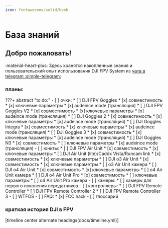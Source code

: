 ```yaml
---
icon: fontawesome/solid/book
---
```


# База знаний

## Добро пожаловать!

:material-heart-plus: Здесь хранятся накопленные знания и пользовательский опыт использования DJI FPV System из <a href="https://t.me/djifpvru" target="_blank">чата в telegram :simple-telegram:</a>

### планы:
???+ abstract "to do:"
    - [ ] очки:
        * [ ] DJI FPV Goggles
            * [x] совместимость
            * [x] ключевые параметры
            * [x] audeince mode (трансляция)
        * [ ] DJI FPV Goggles V2
            * [x] совместимость
            * [x] ключевые параметры
            * [x] audeince mode (трансляция)
        * [ ] DJI Goggles 2
            * [x] совместимость
            * [x] ключевые параметры
            * [x] audeince mode (трансляция)
        * [ ] DJI Goggles Integra
            * [x] совместимость
            * [x] ключевые параметры
            * [x] audeince mode (трансляция)
        * [ ] DJI Goggles 3
            * [x] совместимость
            * [x] ключевые параметры
            * [x] audeince mode (трансляция)
        * [ ] DJI Goggles N3
            * [x] совместимость
            * [ ] ключевые параметры
            * [x] audeince mode (трансляция)
    - [ ] юниты:
        * [ ] DJI FPV Air Unit
            * [x] совместимость
            * [x] ключевые параметры
        * [ ] DJI Air Unit (lite)/Caddx Vista/Runcam link
            * [x] совместимость
            * [x] ключевые параметры
        * [ ] DJI o3 Air Unit
            * [x] совместимость
            * [x] ключевые параметры
            * [ ] o3 Air Unit камера
        * [ ] DJI o4 Air Unit
            * [x] совместимость
            * [x] ключевые параметры
            * [ ] o4 Air Unit камера
        * [ ] DJI o4 Air Unit Pro
            * [x] совместимость
            * [ ] ключевые параметры
            * [ ] o4 Air Unit Pro камера
    - [ ] камеры:
        * [ ] камеры для первого поколения передатчиков
    - [ ] контроллеры:
        * [ ] DJI FPV Remote Controller
        * [ ] DJI FPV Remote Controller 2
        * [ ] DJI FPV Remote Controller 3
    - [ ] WTFOS
    - [ ] FAQ:
        * [x] FCC hack
    - [ ] глоссарий

### краткая история DJI в FPV

[timeline center alternate headings(docs/timeline.yml)]

